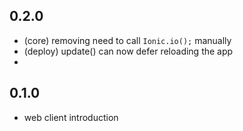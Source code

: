 ## 0.2.0

* (core) removing need to call `Ionic.io();` manually
* (deploy) update() can now defer reloading the app
* 

## 0.1.0

* web client introduction

